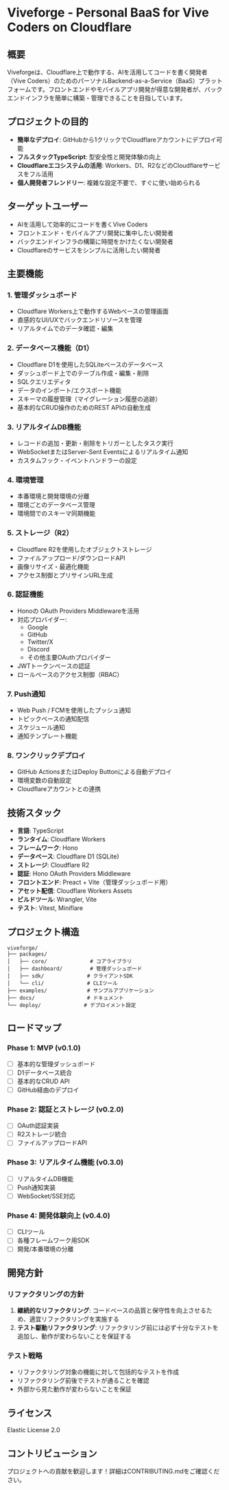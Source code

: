 # Viveforge - Personal BaaS for Vive Coders on Cloudflare

## 概要

Viveforgeは、Cloudflare上で動作する、AIを活用してコードを書く開発者（Vive Coders）のためのパーソナルBackend-as-a-Service（BaaS）プラットフォームです。フロントエンドやモバイルアプリ開発が得意な開発者が、バックエンドインフラを簡単に構築・管理できることを目指しています。

## プロジェクトの目的

- **簡単なデプロイ**: GitHubから1クリックでCloudflareアカウントにデプロイ可能
- **フルスタックTypeScript**: 型安全性と開発体験の向上
- **Cloudflareエコシステムの活用**: Workers、D1、R2などのCloudflareサービスをフル活用
- **個人開発者フレンドリー**: 複雑な設定不要で、すぐに使い始められる

## ターゲットユーザー

- AIを活用して効率的にコードを書くVive Coders
- フロントエンド・モバイルアプリ開発に集中したい開発者
- バックエンドインフラの構築に時間をかけたくない開発者
- Cloudflareのサービスをシンプルに活用したい開発者

## 主要機能

### 1. 管理ダッシュボード
- Cloudflare Workers上で動作するWebベースの管理画面
- 直感的なUI/UXでバックエンドリソースを管理
- リアルタイムでのデータ確認・編集

### 2. データベース機能（D1）
- Cloudflare D1を使用したSQLiteベースのデータベース
- ダッシュボード上でのテーブル作成・編集・削除
- SQLクエリエディタ
- データのインポート/エクスポート機能
- スキーマの履歴管理（マイグレーション履歴の追跡）
- 基本的なCRUD操作のためのREST APIの自動生成

### 3. リアルタイムDB機能
- レコードの追加・更新・削除をトリガーとしたタスク実行
- WebSocketまたはServer-Sent Eventsによるリアルタイム通知
- カスタムフック・イベントハンドラーの設定

### 4. 環境管理
- 本番環境と開発環境の分離
- 環境ごとのデータベース管理
- 環境間でのスキーマ同期機能

### 5. ストレージ（R2）
- Cloudflare R2を使用したオブジェクトストレージ
- ファイルアップロード/ダウンロードAPI
- 画像リサイズ・最適化機能
- アクセス制御とプリサインURL生成

### 6. 認証機能
- Honoの OAuth Providers Middlewareを活用
- 対応プロバイダー:
  - Google
  - GitHub
  - Twitter/X
  - Discord
  - その他主要OAuthプロバイダー
- JWTトークンベースの認証
- ロールベースのアクセス制御（RBAC）

### 7. Push通知
- Web Push / FCMを使用したプッシュ通知
- トピックベースの通知配信
- スケジュール通知
- 通知テンプレート機能

### 8. ワンクリックデプロイ
- GitHub ActionsまたはDeploy Buttonによる自動デプロイ
- 環境変数の自動設定
- Cloudflareアカウントとの連携

## 技術スタック

- **言語**: TypeScript
- **ランタイム**: Cloudflare Workers
- **フレームワーク**: Hono
- **データベース**: Cloudflare D1 (SQLite)
- **ストレージ**: Cloudflare R2
- **認証**: Hono OAuth Providers Middleware
- **フロントエンド**: Preact + Vite（管理ダッシュボード用）
- **アセット配信**: Cloudflare Workers Assets
- **ビルドツール**: Wrangler, Vite
- **テスト**: Vitest, Miniflare

## プロジェクト構造

```
viveforge/
├── packages/
│   ├── core/              # コアライブラリ
│   ├── dashboard/         # 管理ダッシュボード
│   ├── sdk/              # クライアントSDK
│   └── cli/              # CLIツール
├── examples/             # サンプルアプリケーション
├── docs/                 # ドキュメント
└── deploy/              # デプロイメント設定
```

## ロードマップ

### Phase 1: MVP (v0.1.0)
- [ ] 基本的な管理ダッシュボード
- [ ] D1データベース統合
- [ ] 基本的なCRUD API
- [ ] GitHub経由のデプロイ

### Phase 2: 認証とストレージ (v0.2.0)
- [ ] OAuth認証実装
- [ ] R2ストレージ統合
- [ ] ファイルアップロードAPI

### Phase 3: リアルタイム機能 (v0.3.0)
- [ ] リアルタイムDB機能
- [ ] Push通知実装
- [ ] WebSocket/SSE対応

### Phase 4: 開発体験向上 (v0.4.0)
- [ ] CLIツール
- [ ] 各種フレームワーク用SDK
- [ ] 開発/本番環境の分離

## 開発方針

### リファクタリングの方針
1. **継続的なリファクタリング**: コードベースの品質と保守性を向上させるため、適宜リファクタリングを実施する
2. **テスト駆動リファクタリング**: リファクタリング前には必ず十分なテストを追加し、動作が変わらないことを保証する

### テスト戦略
- リファクタリング対象の機能に対して包括的なテストを作成
- リファクタリング前後でテストが通ることを確認
- 外部から見た動作が変わらないことを保証

## ライセンス

Elastic License 2.0

## コントリビューション

プロジェクトへの貢献を歓迎します！詳細はCONTRIBUTING.mdをご確認ください。